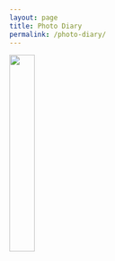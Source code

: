 ```yaml
---
layout: page
title: Photo Diary
permalink: /photo-diary/
---
```


<img style="width:30%" src="https://drive.google.com/file/d/113sst5408CqmB4wkfUMyIzaBSzVPptZI/view?usp=sharing" alt="">
